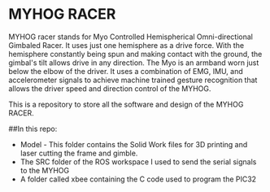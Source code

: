 # MYHOG RACER

MYHOG racer stands for Myo Controlled Hemispherical Omni-directional Gimbaled Racer. It uses just one hemisphere as a drive force. With the hemisphere constantly being spun and making contact with the ground, the gimbal's tilt allows drive in any direction. The Myo is an armband worn just below the elbow of the driver. It uses a combination of EMG, IMU, and accelerometer signals to achieve machine trained gesture recognition that allows the driver speed and direction control of the MYHOG. 

This is a repository to store all the software and design of the MYHOG RACER.

##In this repo:
 * Model - This folder contains the Solid Work files for 3D printing and laser cutting the frame and gimble.
 * The SRC folder of the ROS workspace I used to send the serial signals to the MYHOG
 * A folder called xbee containing the C code used to program the PIC32